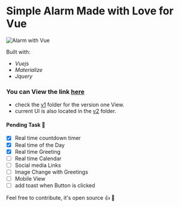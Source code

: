 # Simple Alarm Made with Love for Vue

![Alarm with Vue](https://res.cloudinary.com/dfd5dyuho/image/upload/v1546559096/Alarm%20with%20Vue.gif)

Built with:
* _Vuejs_
* _Materialize_
* _Jquery_

### You can View the link [here](https://wonexo.github.io/alarmWithVue)

* check the [v1](./v1) folder for the version one View.
* current UI is also located in the [v2](./v2) folder.

#### Pending Task :camel:
- [x] Real time countdown timer
- [x] Real time of the Day
- [x] Real time Greeting
- [ ] Real time Calendar
- [ ] Social media Links 
- [ ] Image Change with Greetings
- [ ] Mobile View
- [ ] add toast when Button is clicked 

Feel free to contribute, it's open source :+1: :rocket:
